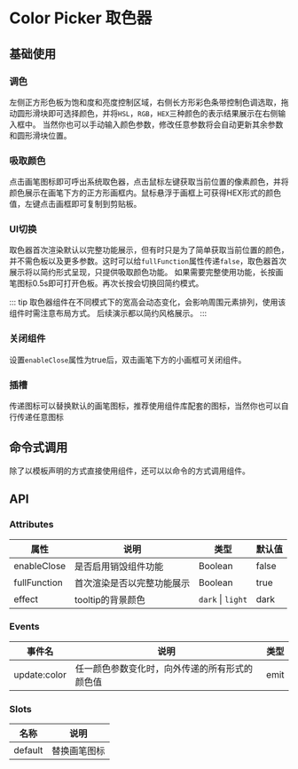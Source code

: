 # Color Picker 取色器

## 基础使用

### 调色

左侧正方形色板为饱和度和亮度控制区域，右侧长方形彩色条带控制色调选取，拖动圆形滑块即可选择颜色，并将`HSL`，`RGB`，`HEX`三种颜色的表示结果展示在右侧输入框中。
当然你也可以手动输入颜色参数，修改任意参数将会自动更新其余参数和圆形滑块位置。

### 吸取颜色

点击画笔图标即可呼出系统取色器，点击鼠标左键获取当前位置的像素颜色，并将颜色展示在画笔下方的正方形画框内。鼠标悬浮于画框上可获得HEX形式的颜色值，左键点击画框即可复制到剪贴板。

<demo src="./demos/basic.vue"></demo>

### UI切换

取色器首次渲染默认以完整功能展示，但有时只是为了简单获取当前位置的颜色，并不需色板以及更多参数。这时可以给`fullFunction`属性传递`false`，取色器首次展示将以简约形式呈现，只提供吸取颜色功能。
如果需要完整使用功能，长按画笔图标0.5s即可打开色板。再次长按会切换回简约模式。

::: tip
取色器组件在不同模式下的宽高会动态变化，会影响周围元素排列，使用该组件时需注意布局方式。
后续演示都以简约风格展示。
:::

### 关闭组件

设置`enableClose`属性为true后，双击画笔下方的小画框可关闭组件。
<demo src="./demos/close.vue"></demo>

### 插槽

传递图标可以替换默认的画笔图标，推荐使用组件库配套的图标，当然你也可以自行传递任意图标

<demo src="./demos/slot.vue"></demo>

## 命令式调用

除了以模板声明的方式直接使用组件，还可以以命令的方式调用组件。

<demo src="./demos/command.vue"></demo>

## API

### Attributes

| 属性     | 说明               | 类型                             | 默认值  |
| -------- | ------------------ | -------------------------------- | ------- |
| enableClose | 是否启用销毁组件功能     | Boolean | false |
| fullFunction     | 首次渲染是否以完整功能展示 | Boolean | true |
| effect | tooltip的背景颜色 | `dark`   \| `light`   | dark |

### Events

| 事件名     | 说明               | 类型                             |
| -------- | ------------------ | -------------------------------- |
| update:color |  任一颜色参数变化时，向外传递的所有形式的颜色值  | emit |

### Slots

| 名称     | 说明               |
| -------- | ------------------ |
| default  | 替换画笔图标   |
